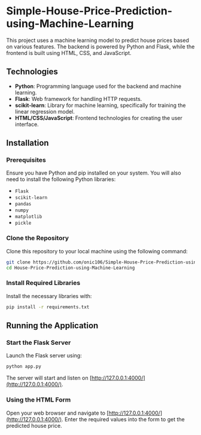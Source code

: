 # Simple-House-Price-Prediction-using-Machine-Learning

This project uses a machine learning model to predict house prices based on various features. The backend is powered by Python and Flask, while the frontend is built using HTML, CSS, and JavaScript.

## Technologies

- **Python**: Programming language used for the backend and machine learning.
- **Flask**: Web framework for handling HTTP requests.
- **scikit-learn**: Library for machine learning, specifically for training the linear regression model.
- **HTML/CSS/JavaScript**: Frontend technologies for creating the user interface.

## Installation

### Prerequisites

Ensure you have Python and pip installed on your system. You will also need to install the following Python libraries:

- `Flask`
- `scikit-learn`
- `pandas`
- `numpy`
- `matplotlib`
- `pickle`

### Clone the Repository

Clone this repository to your local machine using the following command:

```bash
git clone https://github.com/onic106/Simple-House-Price-Prediction-using-Machine-Learning.git
cd House-Price-Prediction-using-Machine-Learning
```

### Install Required Libraries

Install the necessary libraries with:

```bash
pip install -r requirements.txt
```

## Running the Application

### Start the Flask Server

Launch the Flask server using:

```bash
python app.py
```

The server will start and listen on [http://127.0.0.1:4000/](http://127.0.0.1:4000/).

### Using the HTML Form

Open your web browser and navigate to [http://127.0.0.1:4000/](http://127.0.0.1:4000/). Enter the required values into the form to get the predicted house price.

